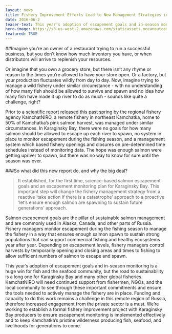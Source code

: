 ```yaml
---
layout: news
title: Fishery Improvement Efforts Lead to New Management Strategies in Kamchatka
date: 2016-06-2
teaser-text: This year’s adoption of escapement goals and in-season monitoring is a huge win for fish and the seafood community.
hero-image: https://s3-us-west-2.amazonaws.com/staticassets.oceanoutcomes.org/news+and+analysis/hero+images/new-fishery-management-kamchatka-hero.jpg
featured: TRUE
---
```

##Imagine you’re an owner of a restaurant trying to run a successful business, but you don’t know how much inventory you have, or when distributors will arrive to replenish your resources. 

Or imagine that you own a grocery store, but there isn’t any rhyme or reason to the times you’re allowed to have your store open. Or a factory, but your production fluctuates wildly from day to day. Now, imagine trying to manage a wild fishery under similar circumstance - with no understanding of how many fish should be allowed to survive and spawn and no idea how many fish have made it up river to do as much - sounds like quite a challenge, right?

Prior to a <a href="https://s3-us-west-2.amazonaws.com/staticassets.oceanoutcomes.org/supporting+documents/Karaginsky-Bay-Report-(IN+RUSSIAN)-2016.pdf" target="_blank">scientific report released this past spring</a> by the regional fishery agency KamchatNIRO, a remote fishery in northeast Kamchatka, home to 50% of Kamchatka’s pink salmon harvest, was managed under similar circumstances. In Karaginsky Bay, there were no goals for how many salmon should be allowed to escape up each river to spawn, no system in place to monitor escapement during the fishing season, and a management system which based fishery openings and closures on pre-determined time schedules instead of monitoring data. The hope was enough salmon were getting upriver to spawn, but there was no way to know for sure until the season was over.

###So what did this new report do, and why the big deal? 

> It established, for the first time, science-based salmon escapement goals and an escapement monitoring plan for Karaginsky Bay. This important step will change the fishery management strategy from a reactive ‘take action if there is a catastrophe’ approach to a proactive ‘let’s ensure enough salmon are spawning to sustain future generations’ approach.

Salmon escapement goals are the pillar of sustainable salmon management and are commonly used in Alaska, Canada, and other parts of Russia. Fishery managers monitor escapement during the fishing season to manage the fishery in a way that ensures enough salmon spawn to sustain strong populations that can support commercial fishing and healthy ecosystems year after year. Depending on escapement levels, fishery managers control harvests by temporarily opening and closing areas and times to fishing to allow sufficient numbers of salmon to escape and spawn.

This year’s adoption of escapement goals and in-season monitoring is a huge win for fish and the seafood community, but the road to sustainability is a long one for Karaginsky Bay and many other global fisheries. KamchatNIRO will need continued support from fishermen, NGOs, and the local community to see through these important commitments and ensure the tools needed to actively manage the fishery are in place. Funding and capacity to do this work remains a challenge in this remote region of Russia, therefore increased engagement from the private sector is a must. We’re working to establish a formal fishery improvement project with Karaginsky Bay producers to ensure escapement monitoring is implemented effectively and to  keep Kamchatka’s pristine wilderness producing fish, seafood, and livelihoods for generations to come.
